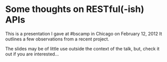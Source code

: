 # Some thoughts on RESTful(-ish) APIs

This is a presentation I gave at #bscamp in Chicago on February 12, 2012
It outlines a few observations from a recent project.

The slides may be of little use outside the context of the talk, but,
check it out if you are interested...
